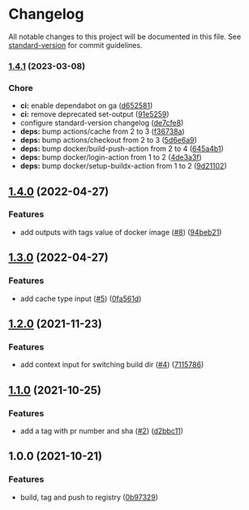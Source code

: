 # Changelog

All notable changes to this project will be documented in this file. See [standard-version](https://github.com/conventional-changelog/standard-version) for commit guidelines.

### [1.4.1](https://github.com/cresh-io/action-docker-image-build-tag-push/compare/v1.4.0...v1.4.1) (2023-03-08)


### Chore

* **ci:** enable dependabot on ga ([d652581](https://github.com/cresh-io/action-docker-image-build-tag-push/commit/d652581399d6809c8ef3c70092ad52be74d9fdfc))
* **ci:** remove deprecated set-output ([91e5259](https://github.com/cresh-io/action-docker-image-build-tag-push/commit/91e5259711bf148d1f588498151149d4930e7319))
* configure standard-version changelog ([de7cfe8](https://github.com/cresh-io/action-docker-image-build-tag-push/commit/de7cfe853da03beb2235659a9b3903de6b041d57))
* **deps:** bump actions/cache from 2 to 3 ([f36738a](https://github.com/cresh-io/action-docker-image-build-tag-push/commit/f36738a85d2dddafc81805ae11c0ba19bc9419cc))
* **deps:** bump actions/checkout from 2 to 3 ([5d6e6a9](https://github.com/cresh-io/action-docker-image-build-tag-push/commit/5d6e6a99d0511c8aca13662ef5b4473ac0325f7c))
* **deps:** bump docker/build-push-action from 2 to 4 ([645a4b1](https://github.com/cresh-io/action-docker-image-build-tag-push/commit/645a4b18f86cf0eb578a9dab30ca747d20190ddf))
* **deps:** bump docker/login-action from 1 to 2 ([4de3a3f](https://github.com/cresh-io/action-docker-image-build-tag-push/commit/4de3a3fbc02880df4b01767b663ca930a43a5f52))
* **deps:** bump docker/setup-buildx-action from 1 to 2 ([9d21102](https://github.com/cresh-io/action-docker-image-build-tag-push/commit/9d211027984ff0d65d68b5c2fab8ed236f818179))

## [1.4.0](https://github.com/cresh-io/action-docker-image-build-tag-push/compare/v1.3.0...v1.4.0) (2022-04-27)


### Features

* add outputs with tags value of docker image ([#8](https://github.com/cresh-io/action-docker-image-build-tag-push/issues/8)) ([94beb21](https://github.com/cresh-io/action-docker-image-build-tag-push/commit/94beb210da9ff65882b3e480114518db83cfb62d))

## [1.3.0](https://github.com/cresh-io/action-docker-image-build-tag-push/compare/v1.2.0...v1.3.0) (2022-04-27)


### Features

* add cache type input ([#5](https://github.com/cresh-io/action-docker-image-build-tag-push/issues/5)) ([0fa561d](https://github.com/cresh-io/action-docker-image-build-tag-push/commit/0fa561dc37f10ef84a655792f65c8638e9306b1b))

## [1.2.0](https://github.com/cresh-io/action-docker-image-build-tag-push/compare/v1.1.0...v1.2.0) (2021-11-23)


### Features

* add context input for switching build dir ([#4](https://github.com/cresh-io/action-docker-image-build-tag-push/issues/4)) ([7115786](https://github.com/cresh-io/action-docker-image-build-tag-push/commit/711578607edc7c096d6aea0745a7762ac4d6e71a))

## [1.1.0](https://github.com/cresh-io/action-docker-image-build-tag-push/compare/v1.0.0...v1.1.0) (2021-10-25)


### Features

* add a tag with pr number and sha ([#2](https://github.com/cresh-io/action-docker-image-build-tag-push/issues/2)) ([d2bbc11](https://github.com/cresh-io/action-docker-image-build-tag-push/commit/d2bbc1186089f940b43b9ffdb984886c20b9ad86))

## 1.0.0 (2021-10-21)


### Features

* build, tag and push to registry ([0b97329](https://github.com/cresh-io/action-docker-image-build-tag-push/commit/0b97329903b9f3cbb62c040fe00ca7502f44b443))
